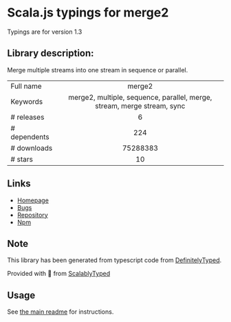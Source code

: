
# Scala.js typings for merge2

Typings are for version 1.3

## Library description:
Merge multiple streams into one stream in sequence or parallel.

|                    |                 |
| ------------------ | :-------------: |
| Full name          | merge2 |
| Keywords           | merge2, multiple, sequence, parallel, merge, stream, merge stream, sync |
| # releases         | 6 |
| # dependents       | 224 |
| # downloads        | 75288383 |
| # stars            | 10 |

## Links
- [Homepage](https://github.com/teambition/merge2)
- [Bugs](https://github.com/teambition/merge2/issues)
- [Repository](https://github.com/teambition/merge2)
- [Npm](https://www.npmjs.com/package/merge2)
    


## Note
This library has been generated from typescript code from [DefinitelyTyped](https://definitelytyped.org).

Provided with :purple_heart: from [ScalablyTyped](https://github.com/oyvindberg/ScalablyTyped)

## Usage
See [the main readme](../../readme.md) for instructions.


